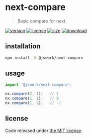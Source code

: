 # next-compare
> Basic compare for next.

[![version][version-image]][version-url]
[![license][license-image]][license-url]
[![size][size-image]][size-url]
[![download][download-image]][download-url]

## installation
```bash
npm install -S @jswork/next-compare
```

## usage
```js
import '@jswork/next-compare';

nx.compare(2, 1);   // 1
nx.compare(1, 1);   // 0
nx.compare(1, 2);   // -1
```

## license
Code released under [the MIT license](https://github.com/afeiship/next-compare/blob/master/LICENSE.txt).

[version-image]: https://img.shields.io/npm/v/@jswork/next-compare
[version-url]: https://npmjs.org/package/@jswork/next-compare

[license-image]: https://img.shields.io/npm/l/@jswork/next-compare
[license-url]: https://github.com/afeiship/next-compare/blob/master/LICENSE.txt

[size-image]: https://img.shields.io/bundlephobia/minzip/@jswork/next-compare
[size-url]: https://github.com/afeiship/next-compare/blob/master/dist/next-compare.min.js

[download-image]: https://img.shields.io/npm/dm/@jswork/next-compare
[download-url]: https://www.npmjs.com/package/@jswork/next-compare
